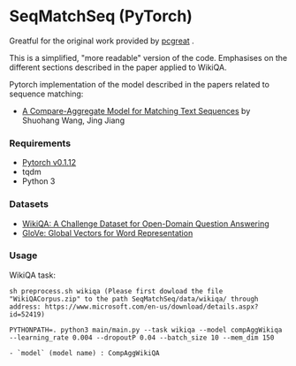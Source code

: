 # SeqMatchSeq (PyTorch)

Greatful for the original work provided by [pcgreat](https://github.com/pcgreat) .

This is a simplified, "more readable" version of the code. Emphasises on the different sections described in the paper applied to WikiQA.

Pytorch implementation of the model described in the papers related to sequence matching:

- [A Compare-Aggregate Model for Matching Text Sequences](https://arxiv.org/abs/1611.01747) by Shuohang Wang, Jing Jiang


### Requirements
- [Pytorch v0.1.12](http://pytorch.org/)
- tqdm
- Python 3

### Datasets
- [WikiQA: A Challenge Dataset for Open-Domain Question Answering](https://www.microsoft.com/en-us/research/publication/wikiqa-a-challenge-dataset-for-open-domain-question-answering/)
- [GloVe: Global Vectors for Word Representation](http://nlp.stanford.edu/data/glove.840B.300d.zip)

### Usage

WikiQA task:
```
sh preprocess.sh wikiqa (Please first dowload the file "WikiQACorpus.zip" to the path SeqMatchSeq/data/wikiqa/ through address: https://www.microsoft.com/en-us/download/details.aspx?id=52419)

PYTHONPATH=. python3 main/main.py --task wikiqa --model compAggWikiqa --learning_rate 0.004 --dropoutP 0.04 --batch_size 10 --mem_dim 150

- `model` (model name) : CompAggWikiQA
```